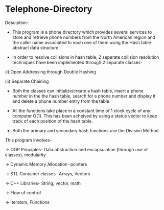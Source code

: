 # Telephone-Directory

Desciption-

- This program is a phone directory which provides several services to store and retrieve phone numbers from the North American region and the caller name associated to each one of them using the Hash table abstract data structure.

- In order to resolve collisions in hash table, 2 separate collision resolution techniques have been implemented through 2 separate classes-

(i) Open Addressing through Double Hashing

(ii) Separate Chaining

- Both the classes can initialize/create a hash table, insert a phone number in the the hash table, search for a phone number and display it and delete a phone number entry from the table.

- All the functions take place in a constant time of 1 clock cycle of any computer O(1). This has been acheived by using a status vector to keep track of each position of the hash table.

- Both the primary and secondary hash functions use the Division Method

This program involves-

-> OOP Principles- Data abstraction and encapsulation (through use of classes), modularity

-> Dynamic Memory Allocation- pointers

-> STL Container classes- Arrays, Vectors

-> C++ Libraries- String, vector, math

-> Flow of control

-> Iterators, Functions
